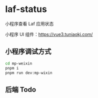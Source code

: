 # laf-status
小程序查看 Laf 应用状态

小程序 UI 组件：https://vue3.tuniaokj.com/

## 小程序调试方式

```bash
cd mp-weixin
pnpm i
pnpm run dev:mp-wixin
```

## 后端 Todo 